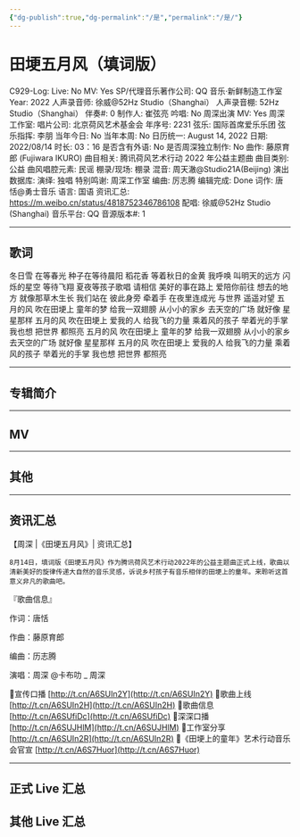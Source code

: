 ```yaml
---
{"dg-publish":true,"dg-permalink":"/是","permalink":"/是/"}
---
```



# 田埂五月风（填词版）

C929-Log:
Live: No
MV: Yes
SP/代理音乐著作公司: QQ 音乐·新鲜制造工作室
Year: 2022
人声录音师: 徐威@52Hz Studio（Shanghai）
人声录音棚: 52Hz Studio（Shanghai）
伴奏#: 0
制作人: 崔弦亮
吟唱: No
周深出演 MV: Yes
周深工作室:
唱片公司: 北京荷风艺术基金会
年序号: 2231
弦乐: 国际首席爱乐乐团
弦乐指挥: 李朋
当年今日: No
当年本周: No
日历统一: August 14, 2022
日期: 2022/08/14
时长: 03：16
是否含有外语: No
是否周深独立制作: No
曲作: 藤原育郎 (Fujiwara IKURO)
曲目相关: 腾讯荷风艺术行动 2022 年公益主题曲
曲目类别: 公益
曲风唱腔元素: 民谣
棚录/现场: 棚录
混音: 周天澈@Studio21A(Beijing)
演出数据库:
演绎: 独唱
特别鸣谢: 周深工作室
编曲: 厉志腾
编辑完成: Done
词作: 唐恬@勇士音乐
语言: 国语
资讯汇总: https://m.weibo.cn/status/4818752346786108
配唱: 徐威@52Hz Studio (Shanghai)
音乐平台: QQ
音源版本#: 1

---

## 歌词

冬日雪 在等春光
种子在等待晨阳
稻花香 等着秋日的金黄
我呼唤 叫明天的远方
闪烁的星空 等待飞翔
夏夜等孩子歌唱
请相信 美好的事在路上
爱陪你前往 想去的地方
就像那草木生长
我们站在 彼此身旁
牵着手 在夜里连成光
与世界 遥遥对望
五月的风 吹在田埂上
童年的梦 给我一双翅膀
从小小的家乡 去天空的广场
就好像 星星那样
五月的风 吹在田埂上
爱我的人 给我飞的力量
乘着风的孩子 举着光的手掌
我也想 把世界 都照亮
五月的风 吹在田埂上
童年的梦 给我一双翅膀
从小小的家乡 去天空的广场
就好像 星星那样
五月的风 吹在田埂上
爱我的人 给我飞的力量
乘着风的孩子 举着光的手掌
我也想 把世界 都照亮

---

## 专辑简介

---

## MV

---

## 其他

---

## 资讯汇总

【周深 |《田埂五月风》| 资讯汇总】

    8月14日，填词版《田埂五月风》作为腾讯荷风艺术行动2022年的公益主题曲正式上线，歌曲以清新美好的旋律传递大自然的音乐灵感，诉说乡村孩子有音乐相伴的田埂上的童年。来聆听这首意义非凡的歌曲吧。

『歌曲信息』

作词：唐恬

作曲：藤原育郎

编曲：历志腾

演唱：周深 @卡布叻 _ 周深

🎈宣传口播 [http://t.cn/A6SUIn2Y](http://t.cn/A6SUIn2Y)
🎈歌曲上线 [http://t.cn/A6SUIn2H](http://t.cn/A6SUIn2H)
🎈歌曲信息 [http://t.cn/A6SUfiDc](http://t.cn/A6SUfiDc)
🎈深深口播 [http://t.cn/A6SUJHlM](http://t.cn/A6SUJHlM)
🎈工作室分享 [http://t.cn/A6SUIn2R](http://t.cn/A6SUIn2R)
🎈《田埂上的童年》艺术行动音乐会官宣 [http://t.cn/A6S7Huor](http://t.cn/A6S7Huor)

---

## 正式 Live 汇总

## 其他 Live 汇总
